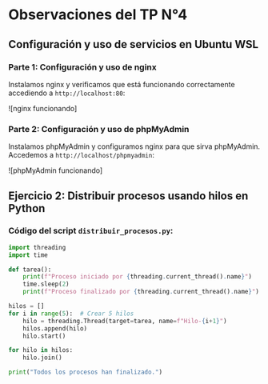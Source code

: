# Observaciones del TP N°4

## Configuración y uso de servicios en Ubuntu WSL

### Parte 1: Configuración y uso de nginx
Instalamos nginx y verificamos que está funcionando correctamente accediendo a `http://localhost:80`:

![nginx funcionando]

### Parte 2: Configuración y uso de phpMyAdmin
Instalamos phpMyAdmin y configuramos nginx para que sirva phpMyAdmin. Accedemos a `http://localhost/phpmyadmin`:

![phpMyAdmin funcionando]

## Ejercicio 2: Distribuir procesos usando hilos en Python

### Código del script `distribuir_procesos.py`:

```python
import threading
import time

def tarea():
    print(f"Proceso iniciado por {threading.current_thread().name}")
    time.sleep(2)
    print(f"Proceso finalizado por {threading.current_thread().name}")

hilos = []
for i in range(5):  # Crear 5 hilos
    hilo = threading.Thread(target=tarea, name=f"Hilo-{i+1}")
    hilos.append(hilo)
    hilo.start()

for hilo in hilos:
    hilo.join()

print("Todos los procesos han finalizado.")

